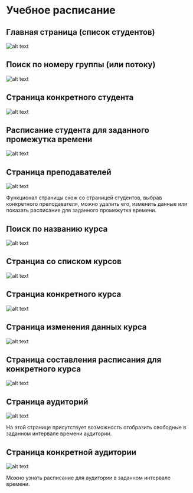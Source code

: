 # Учебное расписание
## Главная страница (список студентов)
![alt text](1.png "")
## Поиск по номеру группы (или потоку)
![alt text](2.png "")
## Страница конкретного студента
![alt text](3.png "")
## Расписание студента для заданного промежутка времени
![alt text](4.png "")
## Страница преподавателей
![alt text](5.png "")

Функционал страницы схож со страницей студентов, выбрав конкретного преподавателя, можно удалить его, изменить данные или показать расписание для заданного промежутка времени.

## Поиск по названию курса
![alt text](6.png "")

## Странциа со списком курсов
![alt text](7.png "")

## Странциа конкретного курса
![alt text](8.png "")

## Страница изменения данных курса
![alt text](12.png "")

## Страница составления расписания для конкретного курса
![alt text](9.png "")

## Страница аудиторий
![alt text](10.png "")

На этой странице присутствует возможность отобразить свободные в заданном интервале времени аудитории.

## Страница конкретной аудитории
![alt text](11.png "")

Можно узнать расписание для аудитории в заданном интервале времени.
